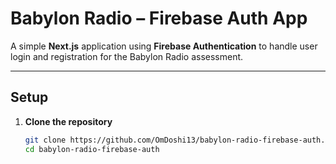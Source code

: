 # Babylon Radio – Firebase Auth App

A simple **Next.js** application using **Firebase Authentication** to handle user login and registration for the Babylon Radio assessment.

---

## Setup

1. **Clone the repository**  
   ```bash
   git clone https://github.com/OmDoshi13/babylon-radio-firebase-auth.git
   cd babylon-radio-firebase-auth
